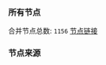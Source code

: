 ### 所有节点
合并节点总数: `1156`
[节点链接](https://raw.githubusercontent.com/rzhy1/11/master/sub/sub_merge_base64.txt)

### 节点来源
